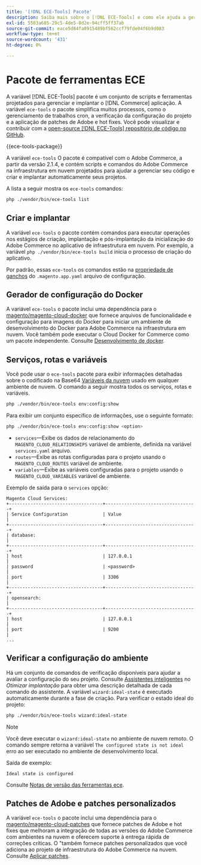 ```yaml
---
title: '[!DNL ECE-Tools] Pacote'
description: Saiba mais sobre o [!DNL ECE-Tools] e como ele ajuda a gerenciar e implantar o Adobe Commerce.
exl-id: 5583a685-29c5-4de5-8d2e-94cff5ff37ab
source-git-commit: eace5d84fa0915489bf562ccf79fde04f6b9d083
workflow-type: tm+mt
source-wordcount: '431'
ht-degree: 0%

---
```


# Pacote de ferramentas ECE

A variável [!DNL ECE-Tools] pacote é um conjunto de scripts e ferramentas projetados para gerenciar e implantar o [!DNL Commerce] aplicação. A variável `ece-tools` o pacote simplifica muitos processos, como o gerenciamento de trabalhos cron, a verificação da configuração do projeto e a aplicação de patches de Adobe e hot fixes. Você pode visualizar e contribuir com a [open-source [!DNL ECE-Tools] repositório de código no GitHub][ece-repo].

{{ece-tools-package}}

A variável `ece-tools` O pacote é compatível com o Adobe Commerce, a partir da versão 2.1.4, e contém scripts e comandos do Adobe Commerce na infraestrutura em nuvem projetados para ajudar a gerenciar seu código e criar e implantar automaticamente seus projetos.

A lista a seguir mostra os `ece-tools` comandos:

```bash
php ./vendor/bin/ece-tools list
```

## Criar e implantar

A variável `ece-tools` o pacote contém comandos para executar operações nos estágios de criação, implantação e pós-implantação da inicialização do Adobe Commerce no aplicativo de infraestrutura em nuvem. Por exemplo, a variável `php ./vendor/bin/ece-tools build` inicia o processo de criação do aplicativo.

Por padrão, essas `ece-tools` os comandos estão na [propriedade de ganchos](../application/hooks-property.md) do `.magento.app.yaml` arquivo de configuração.

## Gerador de configuração do Docker

A variável `ece-tools` o pacote inclui uma dependência para o [magento/magento-cloud-docker] que fornece arquivos de funcionalidade e configuração para imagens do Docker para iniciar um ambiente de desenvolvimento do Docker para Adobe Commerce na infraestrutura em nuvem. Você também pode executar o Cloud Docker for Commerce como um pacote independente. Consulte [Desenvolvimento de docker](../dev-tools/cloud-docker.md).

## Serviços, rotas e variáveis

Você pode usar o `ece-tools` pacote para exibir informações detalhadas sobre o codificado na Base64 [Variáveis da nuvem](../environment/variables-cloud.md) usado em qualquer ambiente de nuvem. O comando a seguir mostra todos os serviços, rotas e variáveis.

```bash
php ./vendor/bin/ece-tools env:config:show
```

Para exibir um conjunto específico de informações, use o seguinte formato:

```bash
php ./vendor/bin/ece-tools env:config:show <option>
```

- `services`—Exibe os dados de relacionamento do `MAGENTO_CLOUD_RELATIONSHIPS` variável de ambiente, definida na variável `services.yaml` arquivo.
- `routes`—Exibe as rotas configuradas para o projeto usando o `MAGENTO_CLOUD_ROUTES` variável de ambiente.
- `variables`—Exibe as variáveis configuradas para o projeto usando o `MAGENTO_CLOUD_VARIABLES` variável de ambiente.

Exemplo de saída para o `services` opção:

```terminal
Magento Cloud Services:
+-----------------------------------+----------------------------------+
| Service Configuration             | Value                            |
+-----------------------------------+----------------------------------+
| database:                                                            |
+-----------------------------------+----------------------------------+
| host                              | 127.0.0.1                        |
| password                          | <password>                       |
| port                              | 3306                             |
+-----------------------------------+----------------------------------+
| opensearch:                                                          |
+-----------------------------------+----------------------------------+
| host                              | 127.0.0.1                        |
| port                              | 9200                             |
...
```

## Verificar a configuração do ambiente

Há um conjunto de comandos de verificação disponíveis para ajudar a avaliar a configuração do seu projeto. Consulte [Assistentes inteligentes](../deploy/smart-wizards.md) no _Otimizar implantação_ para obter uma descrição detalhada de cada comando do assistente. A variável `wizard:ideal-state` é executado automaticamente durante a fase de criação. Para verificar o estado ideal do projeto:

```bash
php ./vendor/bin/ece-tools wizard:ideal-state
```

>[!NOTE]
>
>Você deve executar o `wizard:ideal-state` no ambiente de nuvem remoto. O comando sempre retorna a variável `The configured state is not ideal` erro ao ser executado no ambiente de desenvolvimento local.

Saída de exemplo:

```terminal
Ideal state is configured
```

Consulte [Notas de versão das ferramentas ece](../release-notes/cloud-tools-suite.md).

## Patches de Adobe e patches personalizados

A variável `ece-tools` o pacote inclui uma dependência para o [magento/magento-cloud-patches] que fornece patches de Adobe e hot fixes que melhoram a integração de todas as versões do Adobe Commerce com ambientes na nuvem e oferecem suporte à entrega rápida de correções críticas. O &quot;também fornece patches personalizados que você adiciona ao projeto de infraestrutura do Adobe Commerce na nuvem. Consulte [Aplicar patches](../development/apply-patches.md).

<!-- link definitions -->

[ece-repo]: https://github.com/magento/ece-tools
[magento/magento-cloud-docker]: https://github.com/magento/magento-cloud-docker
[magento/magento-cloud-patches]: https://github.com/magento/magento-cloud-patches
